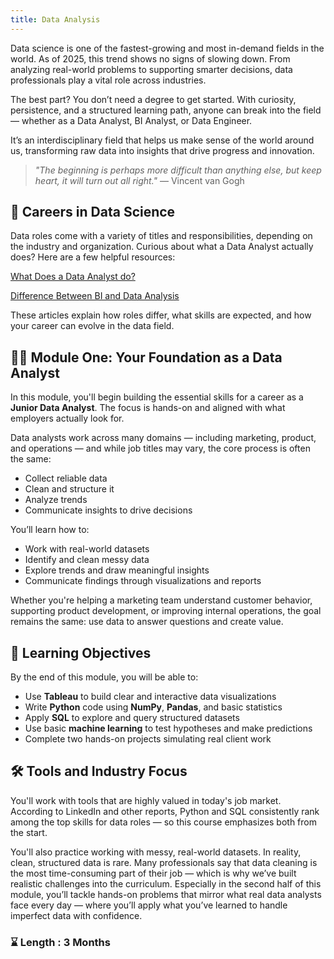 ```yaml
---
title: Data Analysis
---
```



Data science is one of the fastest-growing and most in-demand fields in the world. As of 2025, this trend shows no signs of slowing down. From analyzing real-world problems to supporting smarter decisions, data professionals play a vital role across industries.

The best part? You don’t need a degree to get started. With curiosity, persistence, and a structured learning path, anyone can break into the field — whether as a Data Analyst, BI Analyst, or Data Engineer.

It’s an interdisciplinary field that helps us make sense of the world around us, transforming raw data into insights that drive progress and innovation.

> _"The beginning is perhaps more difficult than anything else, but keep heart, it will turn out all right."_ ― Vincent van Gogh



## 🏢 Careers in Data Science

Data roles come with a variety of titles and responsibilities, depending on the industry and organization. Curious about what a Data Analyst actually does? Here are a few helpful resources:

[What Does a Data Analyst do?](https://www.northeastern.edu/graduate/blog/what-does-a-data-analyst-do/)

[Difference Between BI and Data Analysis](https://medium.com/@upGrad/data-analyst-vs-business-analyst-which-one-you-should-take-594c8e58199a)

These articles explain how roles differ, what skills are expected, and how your career can evolve in the data field.



## 👩‍💻 Module One: Your Foundation as a Data Analyst

In this module, you'll begin building the essential skills for a career as a **Junior Data Analyst**. The focus is hands-on and aligned with what employers actually look for.

Data analysts work across many domains — including marketing, product, and operations — and while job titles may vary, the core process is often the same:

* Collect reliable data
* Clean and structure it
* Analyze trends
* Communicate insights to drive decisions



You’ll learn how to:

* Work with real-world datasets
* Identify and clean messy data
* Explore trends and draw meaningful insights
* Communicate findings through visualizations and reports

Whether you're helping a marketing team understand customer behavior, supporting product development, or improving internal operations, the goal remains the same: use data to answer questions and create value.



## 🎯 Learning Objectives

By the end of this module, you will be able to:

* Use **Tableau** to build clear and interactive data visualizations
* Write **Python** code using **NumPy**, **Pandas**, and basic statistics
* Apply **SQL** to explore and query structured datasets
* Use basic **machine learning** to test hypotheses and make predictions
* Complete two hands-on projects simulating real client work



## 🛠️ Tools and Industry Focus

You'll work with tools that are highly valued in today's job market. According to LinkedIn and other reports, Python and SQL consistently rank among the top skills for data roles — so this course emphasizes both from the start.

You'll also practice working with messy, real-world datasets. In reality, clean, structured data is rare. Many professionals say that data cleaning is the most time-consuming part of their job — which is why we’ve built realistic challenges into the curriculum. Especially in the second half of this module, you’ll tackle hands-on problems that mirror what real data analysts face every day — where you’ll apply what you’ve learned to handle imperfect data with confidence.



### ⌛ Length : 3 Months
